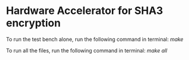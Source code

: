 # Hardware Accelerator for SHA3 encryption

To run the test bench alone, run the following command in terminal:
*make*

To run all the files, run the following command in terminal:
*make all*
